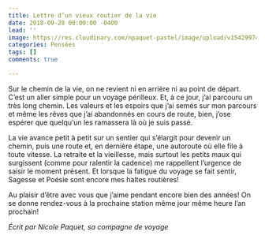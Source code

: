 ```yaml
---
title: Lettre d’un vieux routier de la vie
date: 2018-09-28 00:00:00 -0400
lead: ''
image: https://res.cloudinary.com/npaquet-pastel/image/upload/v1542997442/DSC07738-2.jpg
categories: Pensées
tags: []
comments: true

---
```

Sur le chemin de la vie, on ne revient ni en arrière ni au point de départ. C’est un aller simple pour un voyage périlleux. Et, à ce jour, j’ai parcouru un très long chemin. Les valeurs et les espoirs que j’ai semés sur mon parcours et même les rêves que j’ai abandonnés en cours de route, bien, j’ose espérer que quelqu’un les ramassera là où je suis passé.

La vie avance petit à petit sur un sentier qui s’élargit pour devenir un chemin, puis une route et, en dernière étape, une autoroute où elle file à toute vitesse. La retraite et la vieillesse, mais surtout les petits maux qui surgissent (comme pour ralentir la cadence) me rappellent l’urgence de saisir le moment présent. Et lorsque la fatigue du voyage se fait sentir, Sagesse et Poésie sont encore mes haltes routières!

Au plaisir d’être avec vous que j’aime pendant encore bien des années! On se donne rendez-vous à la prochaine station même jour même heure l’an prochain!

_Écrit par Nicole Paquet, sa compagne de voyage_